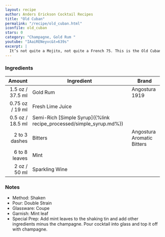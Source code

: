 ```yaml
---
layout: recipe
author: Anders Erickson Cocktail Recipes
title: "Old Cuban"
permalink: "/recipe/old_cuban.html"
iconfile: old_cuban
stars: 0
category: "Champagne, Gold Rum "
youtube: "IAaiRENeyvc&t=639s"
excerpt: |
  It’s not quite a Mojito, not quite a French 75. This is the Old Cuban, a modern-classic cocktail from New York bartending legend Audrey Saunders.
---
```


### Ingredients

|        Amount | Ingredient                                                | Brand                      |
| ------------: | --------------------------------------------------------- | -------------------------- |
|        1.5 oz / 37.5 ml | Gold Rum                                                  | Angostura 1919             |
|       0.75 oz / 19 ml | Fresh Lime Juice                                          |
|        0.5 oz / 18.5 ml | Semi-Rich [Simple Syrup]({%link recipe_processed/simple_syrup.md%}) |
| 2 to 3 dashes | Bitters                                                   | Angostura Aromatic Bitters |
| 6 to 8 leaves | Mint                                                      |
|          2 oz / 50 ml | Sparkling Wine                                            |

### Notes

- Method: Shaken
- Pour: Double Strain
- Glassware: Coupe
- Garnish: Mint leaf
- Special Prep: Add mint leaves to the shaking tin and add other ingredients minus the champagne. Pour cocktail into glass and top it off with champagne.
